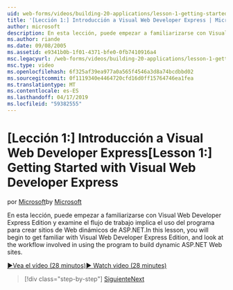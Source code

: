 ```yaml
---
uid: web-forms/videos/building-20-applications/lesson-1-getting-started-with-visual-web-developer-express
title: '[Lección 1:] Introducción a Visual Web Developer Express | Microsoft Docs'
author: microsoft
description: En esta lección, puede empezar a familiarizarse con Visual Web Developer Express Edition y examine el flujo de trabajo implica el uso del programa para generar dyn...
ms.author: riande
ms.date: 09/08/2005
ms.assetid: e9341b0b-1f01-4371-bfe0-0fb7410916a4
msc.legacyurl: /web-forms/videos/building-20-applications/lesson-1-getting-started-with-visual-web-developer-express
msc.type: video
ms.openlocfilehash: 6f325af39ea977a0a565f4546a3d8a74bcdbbd02
ms.sourcegitcommit: 0f1119340e4464720cfd16d0ff15764746ea1fea
ms.translationtype: MT
ms.contentlocale: es-ES
ms.lasthandoff: 04/17/2019
ms.locfileid: "59382555"
---
```

# <a name="lesson-1-getting-started-with-visual-web-developer-express"></a><span data-ttu-id="6884a-103">[Lección 1:] Introducción a Visual Web Developer Express</span><span class="sxs-lookup"><span data-stu-id="6884a-103">[Lesson 1:] Getting Started with Visual Web Developer Express</span></span>

<span data-ttu-id="6884a-104">por [Microsoft](https://github.com/microsoft)</span><span class="sxs-lookup"><span data-stu-id="6884a-104">by [Microsoft](https://github.com/microsoft)</span></span>

<span data-ttu-id="6884a-105">En esta lección, puede empezar a familiarizarse con Visual Web Developer Express Edition y examine el flujo de trabajo implica el uso del programa para crear sitios de Web dinámicos de ASP.NET.</span><span class="sxs-lookup"><span data-stu-id="6884a-105">In this lesson, you will begin to get familiar with Visual Web Developer Express Edition, and look at the workflow involved in using the program to build dynamic ASP.NET Web sites.</span></span>

[<span data-ttu-id="6884a-106">&#9654;Vea el vídeo (28 minutos)</span><span class="sxs-lookup"><span data-stu-id="6884a-106">&#9654; Watch video (28 minutes)</span></span>](https://channel9.msdn.com/Blogs/ASP-NET-Site-Videos/lesson-1-getting-started-with-visual-web-developer-express)

> [!div class="step-by-step"]
> [<span data-ttu-id="6884a-107">Siguiente</span><span class="sxs-lookup"><span data-stu-id="6884a-107">Next</span></span>](lesson-2-creating-a-web-forms-user-interface.md)
